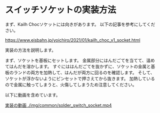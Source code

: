 # スイッチソケットの実装方法

まず、Kailh Chocソケットには向きがあります。
以下の記事を参考にしてください。

https://www.eisbahn.jp/yoichiro/2021/01/kailh_choc_v1_socket.html

実装の方法を説明します。

まず、ソケットを基板にセットします。
金属部分にはんだごてを当てて、温めてはんだを溶かします。
すぐにははんだごてを抜かずに、ソケットの金属と基板のランドの両方を加熱して、はんだが両方に回るのを確認します。
そして、ソケットが浮かないようにピンセットで押さえてから抜きます。
加熱しているので金属に触ってしまうと、火傷してしまうため注意してください。

以下に動画を含めています。

[実装の動画 ./img/common/solder_switch_socket.mp4](./img/common/solder_switch_socket.mp4)
